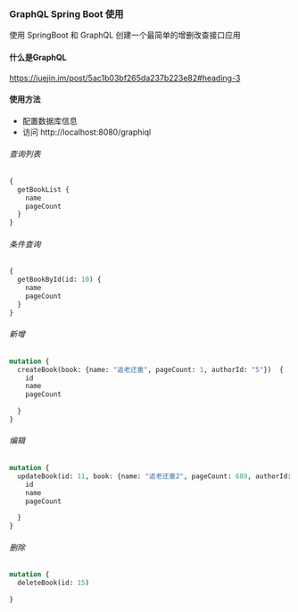 ### GraphQL Spring Boot 使用
使用 SpringBoot 和 GraphQL 创建一个最简单的增删改查接口应用

#### 什么是GraphQL
https://juejin.im/post/5ac1b03bf265da237b223e82#heading-3



#### 使用方法
- 配置数据库信息
- 访问 http://localhost:8080/graphiql
    
    
###### 查询列表
    
```graphql
{
  getBookList {
    name
    pageCount
  }
}    
```

###### 条件查询

```graphql
{
  getBookById(id: 10) {
    name
    pageCount
  }
}
```

###### 新增

```graphql
mutation {
  createBook(book: {name: "返老还童", pageCount: 1, authorId: "5"})  {
    id
    name
    pageCount
    
  }
}
```

###### 编辑
```graphql
mutation {
  updateBook(id: 11, book: {name: "返老还童2", pageCount: 689, authorId: "5"})  {
    id
    name
    pageCount
    
  }
}
```

###### 删除
```graphql
mutation {
  deleteBook(id: 15)  
  
}
```